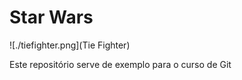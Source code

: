 # Star Wars

![./tiefighter.png](Tie Fighter)

Este repositório serve de exemplo para o curso de Git